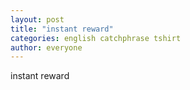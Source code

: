```yaml
---
layout: post
title: "instant reward"
categories: english catchphrase tshirt
author: everyone
---
```

instant reward
